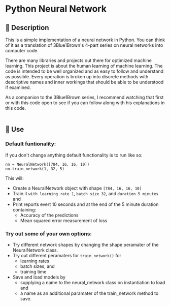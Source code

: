 # Python Neural Network


## 👋 Description
This is a simple implementation of a neural network in Python. You can think of it as a translation of 3Blue1Brown's 4-part series on neural networks into computer code.

There are many libraries and projects out there for optimized machine learning. This project is about the human learning of machine learning. The code is intended to be well organized and as easy to follow and understand as possible. Every operation is broken up into discrete methods with descriptive names and inner workings that should be able to be understood if examined.

As a companion to the 3Blue1Brown series, I recommend watching that first or with this code open to see if you can follow along with his explanations in this code.
<br></br>
## 🚀 Use
### Default funtionality: 
If you don't change anything default functionality is to run like so:

```nn = NeuralNetwork([784, 16, 16, 10])```<br>
```nn.train_network(1, 32, 5)```

This will:
   * Create a NeuralNetwork object with shape `[784, 16, 16, 10]`
   * Train it `with learning rate 1`, `batch size 32`, and `duration 5 minutes` and
   * Print reports evert 10 seconds and at the end of the 5 minute duration containing:
      * Accuracy of the predictions
      * Mean squared error measurement of loss

### Try out some of your own options:
   * Try different network shapes by changing the shape peramater of the NeuralNetwork class.
   * Try out different peramaters for `train_network()` for
      * learning rates
      * batch sizes, and 
      * training time
   * Save and load models by 
      * supplying a name to the neural_network class on instantiation to load and 
      * a name as an additional paramater of the train_network method to save.
